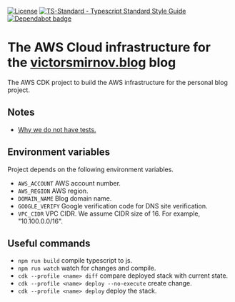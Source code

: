 [![License](https://badgen.net/github/license/victorsmirnov/blog-aws-setup?color=purple)](https://github.com/victorsmirnov/blog-aws-setup/blob/master/LICENSE.md)
[![TS-Standard - Typescript Standard Style Guide](https://badgen.net/badge/code%20style/ts-standard/blue?color=purple&icon=typescript)](https://github.com/standard/ts-standard)
[![Dependabot badge](https://badgen.net/github/dependabot/victorsmirnov/blog-aws-setup?color=purple&icon=dependabot)](https://dependabot.com/)

# The AWS Cloud infrastructure for the [victorsmirnov.blog](https://victorsmirnov.blog) blog

The AWS CDK project to build the AWS infrastructure for the personal blog project.

## Notes

* [Why we do not have tests.](https://victorsmirnov.blog/should-we-test-aws-cdk-code/)

## Environment variables

Project depends on the following environment variables.

 * `AWS_ACCOUNT` AWS account number.
 * `AWS_REGION` AWS region.
 * `DOMAIN_NAME` Blog domain name.
 * `GOOGLE_VERIFY` Google verification code for DNS site verification.
 * `VPC_CIDR` VPC CIDR. We assume CIDR size of 16. For example, "10.100.0.0/16".


## Useful commands

 * `npm run build` compile typescript to js.
 * `npm run watch` watch for changes and compile.
 * `cdk --profile <name> diff` compare deployed stack with current state.
 * `cdk --profile <name> deploy --no-execute` create change.
 * `cdk --profile <name> deploy` deploy the stack.
